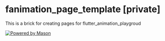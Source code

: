 # fanimation_page_template [private]

This is a brick for creating pages for flutter_animation_playgroud

[![Powered by Mason](https://img.shields.io/endpoint?url=https%3A%2F%2Ftinyurl.com%2Fmason-badge)](https://github.com/felangel/mason)